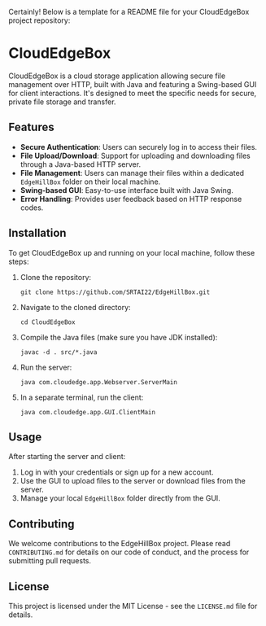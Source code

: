 Certainly! Below is a template for a README file for your CloudEdgeBox project repository:
# CloudEdgeBox

CloudEdgeBox is a cloud storage application allowing secure file management over HTTP, built with Java and featuring a Swing-based GUI for client interactions. It's designed to meet the specific needs for secure, private file storage and transfer.

## Features

- **Secure Authentication**: Users can securely log in to access their files.
- **File Upload/Download**: Support for uploading and downloading files through a Java-based HTTP server.
- **File Management**: Users can manage their files within a dedicated `EdgeHillBox` folder on their local machine.
- **Swing-based GUI**: Easy-to-use interface built with Java Swing.
- **Error Handling**: Provides user feedback based on HTTP response codes.

## Installation

To get CloudEdgeBox up and running on your local machine, follow these steps:

1. Clone the repository:
   ```
   git clone https://github.com/SRTAI22/EdgeHillBox.git
   ```
2. Navigate to the cloned directory:
   ```
   cd CloudEdgeBox
   ```
3. Compile the Java files (make sure you have JDK installed):
   ```
   javac -d . src/*.java
   ```
4. Run the server:
   ```
   java com.cloudedge.app.Webserver.ServerMain
   ```
5. In a separate terminal, run the client:
   ```
   java com.cloudedge.app.GUI.ClientMain
   ```

## Usage

After starting the server and client:

1. Log in with your credentials or sign up for a new account.
2. Use the GUI to upload files to the server or download files from the server.
3. Manage your local `EdgeHillBox` folder directly from the GUI.

## Contributing

We welcome contributions to the EdgeHillBox project. Please read `CONTRIBUTING.md` for details on our code of conduct, and the process for submitting pull requests.

## License

This project is licensed under the MIT License - see the `LICENSE.md` file for details.


